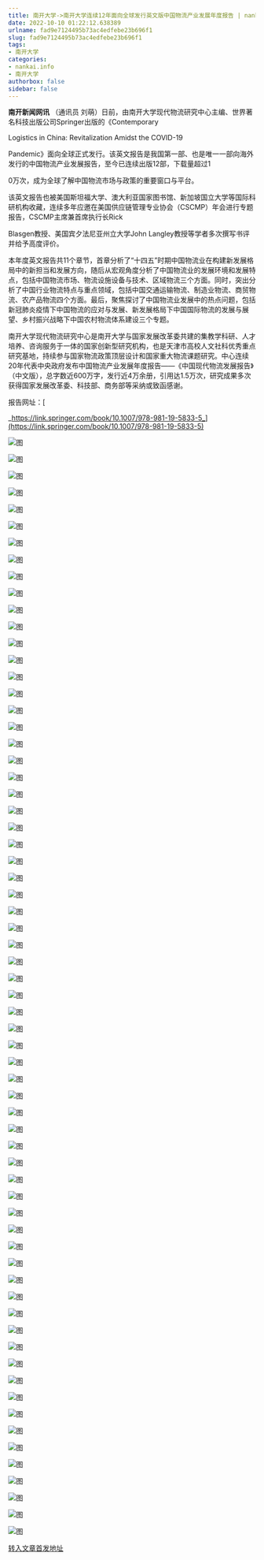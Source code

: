 ```yaml
---
title: 南开大学->南开大学连续12年面向全球发行英文版中国物流产业发展年度报告 | nankai.info
date: 2022-10-10 01:22:12.638389
urlname: fad9e7124495b73ac4edfebe23b696f1
slug: fad9e7124495b73ac4edfebe23b696f1
tags: 
- 南开大学
categories:
- nankai.info
- 南开大学
authorbox: false
sidebar: false
---
```

**南开新闻网讯** （通讯员 刘萌）日前，由南开大学现代物流研究中心主编、世界著名科技出版公司Springer出版的《Contemporary

Logistics in China: Revitalization Amidst the COVID-19

Pandemic》面向全球正式发行。该英文报告是我国第一部、也是唯一一部向海外发行的中国物流产业发展报告，至今已连续出版12部，下载量超过1
<!--more-->
0万次，成为全球了解中国物流市场与政策的重要窗口与平台。

该英文报告也被美国斯坦福大学、澳大利亚国家图书馆、新加坡国立大学等国际科研机构收藏，连续多年应邀在美国供应链管理专业协会（CSCMP）年会进行专题报告，CSCMP主席兼首席执行长Rick

Blasgen教授、美国宾夕法尼亚州立大学John Langley教授等学者多次撰写书评并给予高度评价。

本年度英文报告共11个章节，首章分析了“十四五”时期中国物流业在构建新发展格局中的新担当和发展方向，随后从宏观角度分析了中国物流业的发展环境和发展特点，包括中国物流市场、物流设施设备与技术、区域物流三个方面。同时，突出分析了中国行业物流特点与重点领域，包括中国交通运输物流、制造业物流、商贸物流、农产品物流四个方面。最后，聚焦探讨了中国物流业发展中的热点问题，包括新冠肺炎疫情下中国物流的应对与发展、新发展格局下中国国际物流的发展与展望、乡村振兴战略下中国农村物流体系建设三个专题。

南开大学现代物流研究中心是南开大学与国家发展改革委共建的集教学科研、人才培养、咨询服务于一体的国家创新型研究机构，也是天津市高校人文社科优秀重点研究基地，持续参与国家物流政策顶层设计和国家重大物流课题研究。中心连续20年代表中央政府发布中国物流产业发展年度报告——《中国现代物流发展报告》（中文版），总字数近600万字，发行近4万余册，引用达1.5万次，研究成果多次获得国家发展改革委、科技部、商务部等采纳或致函感谢。

报告网址：[

_https://link.springer.com/book/10.1007/978-981-19-5833-5_](https://link.springer.com/book/10.1007/978-981-19-5833-5)

![图](http://news.nankai.edu.cn/ywsd/system/2022/10/08/g)

![图](http://news.nankai.edu.cn/ywsd/system/2022/10/08/p)

![图](http://news.nankai.edu.cn/ywsd/system/2022/10/08/j)

![图](http://news.nankai.edu.cn/ywsd/system/2022/10/08/)

![图](http://news.nankai.edu.cn/ywsd/system/2022/10/08/a)

![图](http://news.nankai.edu.cn/ywsd/system/2022/10/08/1)

![图](http://news.nankai.edu.cn/ywsd/system/2022/10/08/5)

![图](http://news.nankai.edu.cn/ywsd/system/2022/10/08/8)

![图](http://news.nankai.edu.cn/ywsd/system/2022/10/08/9)

![图](http://news.nankai.edu.cn/ywsd/system/2022/10/08/9)

![图](http://news.nankai.edu.cn/ywsd/system/2022/10/08/d)

![图](http://news.nankai.edu.cn/ywsd/system/2022/10/08/e)

![图](http://news.nankai.edu.cn/ywsd/system/2022/10/08/_)

![图](http://news.nankai.edu.cn/ywsd/system/2022/10/08/7)

![图](http://news.nankai.edu.cn/ywsd/system/2022/10/08/4)

![图](http://news.nankai.edu.cn/ywsd/system/2022/10/08/2)

![图](http://news.nankai.edu.cn/ywsd/system/2022/10/08/8)

![图](http://news.nankai.edu.cn/ywsd/system/2022/10/08/4)

![图](http://news.nankai.edu.cn/ywsd/system/2022/10/08/0)

![图](http://news.nankai.edu.cn/ywsd/system/2022/10/08/0)

![图](http://news.nankai.edu.cn/ywsd/system/2022/10/08/0)

![图](http://news.nankai.edu.cn/ywsd/system/2022/10/08/3)

![图](http://news.nankai.edu.cn/ywsd/system/2022/10/08/0)

![图](http://news.nankai.edu.cn/ywsd/system/2022/10/08/0)

![图](http://news.nankai.edu.cn/)

![图](http://news.nankai.edu.cn/ywsd/system/2022/10/08/2)

![图](http://news.nankai.edu.cn/ywsd/system/2022/10/08/8)

![图](http://news.nankai.edu.cn/ywsd/system/2022/10/08/4)

![图](http://news.nankai.edu.cn/)

![图](http://news.nankai.edu.cn/ywsd/system/2022/10/08/0)

![图](http://news.nankai.edu.cn/ywsd/system/2022/10/08/0)

![图](http://news.nankai.edu.cn/ywsd/system/2022/10/08/0)

![图](http://news.nankai.edu.cn/)

![图](http://news.nankai.edu.cn/ywsd/system/2022/10/08/3)

![图](http://news.nankai.edu.cn/ywsd/system/2022/10/08/0)

![图](http://news.nankai.edu.cn/ywsd/system/2022/10/08/0)

![图](http://news.nankai.edu.cn/)

![图](http://news.nankai.edu.cn/ywsd/system/2022/10/08/c)

![图](http://news.nankai.edu.cn/ywsd/system/2022/10/08/i)

![图](http://news.nankai.edu.cn/ywsd/system/2022/10/08/p)

![图](http://news.nankai.edu.cn/)

![图](http://news.nankai.edu.cn/ywsd/system/2022/10/08/n)

![图](http://news.nankai.edu.cn/ywsd/system/2022/10/08/c)

![图](http://news.nankai.edu.cn/ywsd/system/2022/10/08/)

![图](http://news.nankai.edu.cn/ywsd/system/2022/10/08/u)

![图](http://news.nankai.edu.cn/ywsd/system/2022/10/08/d)

![图](http://news.nankai.edu.cn/ywsd/system/2022/10/08/e)

![图](http://news.nankai.edu.cn/ywsd/system/2022/10/08/)

![图](http://news.nankai.edu.cn/ywsd/system/2022/10/08/i)

![图](http://news.nankai.edu.cn/ywsd/system/2022/10/08/a)

![图](http://news.nankai.edu.cn/ywsd/system/2022/10/08/k)

![图](http://news.nankai.edu.cn/ywsd/system/2022/10/08/n)

![图](http://news.nankai.edu.cn/ywsd/system/2022/10/08/a)

![图](http://news.nankai.edu.cn/ywsd/system/2022/10/08/n)

![图](http://news.nankai.edu.cn/ywsd/system/2022/10/08/)

![图](http://news.nankai.edu.cn/ywsd/system/2022/10/08/s)

![图](http://news.nankai.edu.cn/ywsd/system/2022/10/08/w)

![图](http://news.nankai.edu.cn/ywsd/system/2022/10/08/e)

![图](http://news.nankai.edu.cn/ywsd/system/2022/10/08/n)

![图](http://news.nankai.edu.cn/)

![图](http://news.nankai.edu.cn/)

![图](http://news.nankai.edu.cn/ywsd/system/2022/10/08/:)

![图](http://news.nankai.edu.cn/ywsd/system/2022/10/08/p)

![图](http://news.nankai.edu.cn/ywsd/system/2022/10/08/t)

![图](http://news.nankai.edu.cn/ywsd/system/2022/10/08/t)

![图](http://news.nankai.edu.cn/ywsd/system/2022/10/08/h)

[转入文章首发地址](http://news.nankai.edu.cn/ywsd/system/2022/10/08/030053068.shtml)